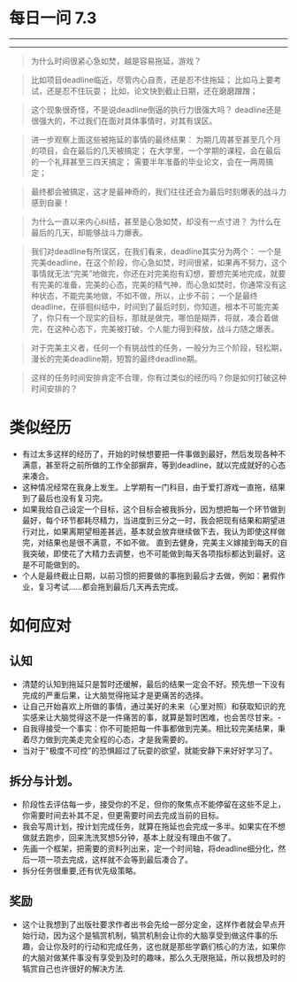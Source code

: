 # 每日一问 7.3 # 

---
<!-- toc -->
---

>为什么时间很紧心急如焚，越是容易拖延，游戏？

>比如项目deadline临近，尽管内心自责，还是忍不住拖延；
比如马上要考试，还是忍不住玩耍；
比如，论文快到截止日期，还在磨磨蹭蹭；

>这个现象很奇怪，不是说deadline倒逼的执行力很强大吗？
deadline还是很强大的，不过我们在面对具体事情时，对其有误区。

>进一步观察上面这些被拖延的事情的最终结果：
为期几周甚至甚至几个月的项目，会在最后的几天被搞定；
在大学里，一个学期的课程，会在最后的一个礼拜甚至三四天搞定；
需要半年准备的毕业论文，会在一两周搞定；

>最终都会被搞定，这才是最神奇的，我们往往还会为最后时刻爆表的战斗力感到自豪！

>为什么一直以来内心纠结，甚至是心急如焚，却没有一点寸进？
>为什么在最后的几天，却能够战斗力爆表。

>我们对deadline有所误区，在我们看来，deadline其实分为两个：
>一个是完美deadline，在这个阶段，你心急如焚，时间很紧，如果再不努力，这个事情就无法“完美”地做完，你还在对完美抱有幻想，要想完美地完成，就要有完美的准备，完美的心态，完美的精气神，而心急如焚时，你通常没有这种状态，不能完美地做，不如不做，所以，止步不前；
>一个是最终deadline，在徘徊纠结中，时间到了最后时刻，你知道，根本不可能完美了，你只有一个现实的目标，那就是做完，哪怕是糊弄，将就，凑合着做完，在这种心态下，完美被打破，个人能力得到释放，战斗力随之爆表。

>对于完美主义者，任何一个有挑战性的任务，一般分为三个阶段，轻松期，漫长的完美deadline期，短暂的最终deadline期。

>这样的任务时间安排肯定不合理，你有过类似的经历吗？你是如何打破这种时间安排的？

# 类似经历
- 有过太多这样的经历了，开始的时候想要把一件事做到最好，然后发现各种不满意，甚至将之前所做的工作全部摒弃，等到deadline，就以完成就好的心态来凑合。
-   这种情况经常在我身上发生。上学期有一门科目，由于爱打游戏一直拖，结果到了最后也没有复习完。
- 如果我给自己设定一个目标，这个目标会被我拆分，因为想把每一个环节做到最好，每个环节都耗尽精力，当进度到三分之一时，我会把现有结果和期望进行对比，如果离期望相差甚远，基本就会放弃继续做下去，我认为即使这样做完，对结果也是很不满意，不如不做。
直到去健身，完美主义嫁接到每天的自我突破，即使花了大精力去调整，也不可能做到每天各项指标都达到最好。这是不可能做到的。
- 个人是最终截止日期，以前习惯的把要做的事拖到最后才去做，例如：暑假作业，复习考试……都会拖到最后几天再去完成。

# 如何应对

## 认知
- 清楚的认知到拖延只是暂时还缓解，最后的结果一定会不好。预先想一下没有完成的严重后果，让大脑觉得拖延才是更痛苦的选择。
- 让自己开始喜欢上所做的事情，通过美好的未来（心里对照）和获取知识的充实感来让大脑觉得这不是一件痛苦的事，就算是暂时困难，也会苦尽甘来。-
- 自我得接受一个事实：你不可能把每一件事都做到完美。相比较完美结果，秉着尽力做到完美走完全程的心态，才是我需要的。
-  当对于"极度不可控"的恐惧超过了玩耍的欲望，就能安静下来好好学习了。

## 拆分与计划。
-  阶段性去评估每一步，接受你的不足，但你的聚焦点不能停留在这些不足上，你需要时间去补其不足，但更需要时间去完成当前的目标。
- 我会写周计划，按计划完成任务，就算在拖延也会完成一多半。如果实在不想做就去跑步，回来洗洗冥想5分钟，基本上就没有理由不做了。
- 先画一个框架，把需要的资料列出来，定一个时间轴，将deadline细分化，然后一项一项去完成，这样就不会等到最后凑合了。
-   拆分任务很重要,还有优先级策略。
## 奖励
-   这个让我想到了出版社要求作者出书会先给一部分定金，这样作者就会早点开始行动，因为这个是犒赏机制，犒赏机制会让你的大脑享受到做这件事的乐趣，会让你及时的行动和完成任务，这也就是那些学霸们核心的方法，如果你的大脑对做某件事没有享受到及时的趣味，那么久无限拖延，所以我想及时的犒赏自己也许很好的解决方法.


